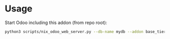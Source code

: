 # Usage

Start Odoo including this addon (from repo root):

```bash
python3 scripts/nix_odoo_web_server.py --db-name mydb --addon base_tier_validation_correction
```
